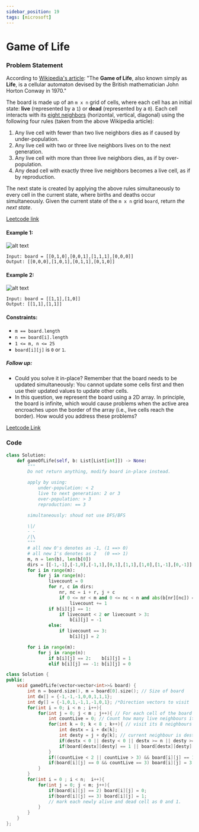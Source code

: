```yaml
---
sidebar_position: 19
tags: [microsoft]
---
```


# Game of Life

### Problem Statement

According to [Wikipedia's article](https://en.wikipedia.org/wiki/Conway%27s_Game_of_Life): "The **Game of Life**, also known simply as **Life**, is a cellular automaton devised by the British mathematician John Horton Conway in 1970."

The board is made up of an `m x n` grid of cells, where each cell has an initial state: **live** (represented by a `1`) or **dead** (represented by a `0`). Each cell interacts with its [eight neighbors](https://en.wikipedia.org/wiki/Moore_neighborhood) (horizontal, vertical, diagonal) using the following four rules (taken from the above Wikipedia article):

1. Any live cell with fewer than two live neighbors dies as if caused by under-population.
2. Any live cell with two or three live neighbors lives on to the next generation.
3. Any live cell with more than three live neighbors dies, as if by over-population.
4. Any dead cell with exactly three live neighbors becomes a live cell, as if by reproduction.

The next state is created by applying the above rules simultaneously to every cell in the current state, where births and deaths occur simultaneously. Given the current state of the `m x n` grid `board`, return _the next state_.

[Leetcode link](https://leetcode.com/problems/game-of-life/)

#### Example 1:

![alt text](https://assets.leetcode.com/uploads/2020/12/26/grid1.jpg)

```
Input: board = [[0,1,0],[0,0,1],[1,1,1],[0,0,0]]
Output: [[0,0,0],[1,0,1],[0,1,1],[0,1,0]]
```

#### Example 2:

![alt text](https://assets.leetcode.com/uploads/2020/12/26/grid2.jpg)

```
Input: board = [[1,1],[1,0]]
Output: [[1,1],[1,1]]
```

#### Constraints:

- `m == board.length`
- `n == board[i].length`
- `1 <= m, n <= 25`
- `board[i][j]` is `0` or `1`.

##### Follow up:

- Could you solve it in-place? Remember that the board needs to be updated simultaneously: You cannot update some cells first and then use their updated values to update other cells.
- In this question, we represent the board using a 2D array. In principle, the board is infinite, which would cause problems when the active area encroaches upon the border of the array (i.e., live cells reach the border). How would you address these problems?

[Leetcode Link](https://leetcode.com/problems/game-of-life)

### Code

```python title="Python Code"
class Solution:
    def gameOfLife(self, b: List[List[int]]) -> None:
        """
        Do not return anything, modify board in-place instead.

        apply by using:
            under-population: < 2
            live to next generation: 2 or 3
            over-population: > 3
            reproduction: == 3

        simultaneously: shoud not use DFS/BFS

        \|/
        - -
        /|\
        """
        # all new 0's denotes as -1, (1 ==> 0)
        # all new 1's denotes as 2   (0 ==> 1)
        m, n = len(b), len(b[0])
        dirs = [[-1,-1],[-1,0],[-1,1],[0,1],[1,1],[1,0],[1,-1],[0,-1]]
        for i in range(m):
            for j in range(n):
                livecount = 0
                for r, c in dirs:
                    nr, nc = i + r, j + c
                    if 0 <= nr < m and 0 <= nc < n and abs(b[nr][nc]) == 1: # originally 1's
                        livecount += 1
                if b[i][j] == 1:
                    if livecount < 2 or livecount > 3:
                        b[i][j] = -1
                else:
                    if livecount == 3:
                        b[i][j] = 2

        for i in range(m):
            for j in range(n):
                if b[i][j] == 2:    b[i][j] = 1
                elif b[i][j] == -1: b[i][j] = 0
```

```cpp title="C++ Code"
class Solution {
public:
    void gameOfLife(vector<vector<int>>& board) {
        int n = board.size(), m = board[0].size(); // Size of board
        int dx[] = {-1,-1,-1,0,0,1,1,1};
        int dy[] = {-1,0,1,-1,1,-1,0,1}; /*Direction vectors to visit  8 neighbours */
        for(int i = 0; i < n ; i++){
            for(int j = 0; j < m ; j++){ // For each cell of the board
                int countLive = 0; // Count how many live neighbours it has
                for(int k = 0; k < 8 ; k++){ // visit its 8 neighbours
                    int destx = i + dx[k];
                    int desty = j + dy[k]; // current neighbour is destx and desty
                    if(destx < 0 || desty < 0 || destx >= n || desty >= m) continue; // neighbour should be within boundary of the board
                    if(board[destx][desty] == 1 || board[destx][desty] == 2) countLive++; // 1 or 2 means it was alive in previous state
                }
                if((countLive < 2 || countLive > 3) && board[i][j] == 1) board[i][j] = 2; //conditions for a live cell to die
                if(board[i][j] == 0 && countLive == 3) board[i][j] = 3; // conditions for a dead cell to come alive
            }
        }
        for(int i = 0 ; i < n;  i++){
            for(int j = 0; j < m; j++){
                if(board[i][j] == 2) board[i][j] = 0;
                if(board[i][j] == 3) board[i][j] = 1;
                // mark each newly alive and dead cell as 0 and 1.
            }
        }
    }
};
```
